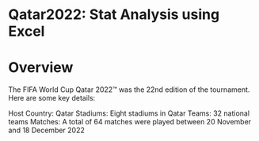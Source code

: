 # Qatar2022: Stat Analysis using Excel

# Overview
The FIFA World Cup Qatar 2022™ was the 22nd edition of the tournament. Here are some key details:

Host Country: Qatar 
Stadiums: Eight stadiums in Qatar
Teams: 32 national teams
Matches: A total of 64 matches were played between 20 November and 18 December 2022
